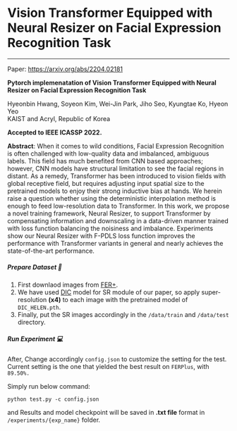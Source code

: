 # Vision Transformer Equipped with Neural Resizer on Facial Expression Recognition Task 
---
Paper: https://arxiv.org/abs/2204.02181

**Pytorch implemenatation of Vision Transformer Equipped with Neural Resizer on Facial Expression Recognition Task**

Hyeonbin Hwang, Soyeon Kim, Wei-Jin Park, Jiho Seo, Kyungtae Ko, Hyeon Yeo <br/>
KAIST and Acryl, Republic of Korea

**Accepted to IEEE ICASSP 2022.**


**Abstract**: When it comes to wild conditions, Facial Expression Recognition is often challenged with low-quality data and imbalanced, ambiguous labels. This field has much benefited from CNN based approaches; however, CNN models have structural limitation to see the facial regions in distant. As a remedy, Transformer has been introduced to vision fields with global receptive field, but requires adjusting input spatial size to the pretrained models to enjoy their strong inductive bias at hands. We herein raise a question whether using the deterministic interpolation method is enough to feed low-resolution data to Transformer. In this work, we propose a novel training framework, Neural Resizer, to support Transformer by compensating information and downscaling in a data-driven manner trained with loss function balancing the noisiness and imbalance. Experiments show our Neural Resizer with F-PDLS loss function improves the performance with Transformer variants in general and nearly achieves the state-of-the-art performance.


##### Prepare Dataset 📙
1. First  downlaod images from [FER+](https://www.kaggle.com/c/challenges-in-representation-learning-facial-expression-recognition-challenge/data).
2. We have used [DIC](https://github.com/Maclory/Deep-Iterative-Collaboration) model for SR module of our paper, so apply super-resolution **(x4)** to each image with the pretrained model of `DIC_HELEN.pth`.
3. Finally, put the SR images accordingly in the ``/data/train`` and ``/data/test`` directory.


##### Run Experiment 💻
After, Change accordingly `config.json` to customize the setting for the test.
Current setting is the one that yielded the best result on ``FERPlus``, with ``89.50%.``

Simply run below command:
```
python test.py -c config.json
```

and Results and model checkpoint will be saved in **.txt file** format in `/experiments/{exp_name}` folder.

